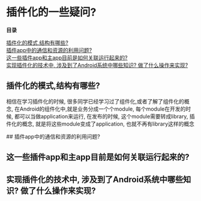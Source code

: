 
# 插件化的一些疑问?

**目录**

[插件化的模式,结构有哪些?](#content1)  
[插件app中的通信和资源的利用问题?](#content2)  
[这一些插件app和主app目前是如何关联运行起来的?](#content3)  
[实现插件化的技术中, 涉及到了Android系统中哪些知识? 做了什么操作来实现?](#content4)  

<a name="content1"/>

 ## 插件化的模式,结构有哪些?

   相信在学习插件化的时候, 很多同学已经学习过了组件化,或者了解了组件化的概念, 在Android的组件化中,就是业务分成一个个module, 每个module在开发的时候, 都可以当做application来运行, 在发布的时候, 这个module需要转成library, 插件化的概念, 就是将这些module变成了application, 也就不再有library这样的概念 



<a name="content2"/>
## 插件app中的通信和资源的利用问题?

<a name="content3"/>

## 这一些插件app和主app目前是如何关联运行起来的?

<a name="content4"/>

## 实现插件化的技术中, 涉及到了Android系统中哪些知识? 做了什么操作来实现?


